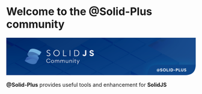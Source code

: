 # Welcome to the @Solid-Plus community

![@Solid-Plus banner](/assets/banner.svg)

**@Solid-Plus** provides useful tools and enhancement for **SolidJS**
